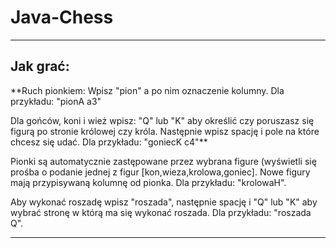 # Java-Chess

---------------------------------
Jak grać:
------------------------------------------------------------------
**Ruch pionkiem: Wpisz "pion" a po nim oznaczenie kolumny. Dla przykładu: "pionA a3"

Dla gońców, koni i wież wpisz: "Q" lub "K" aby określić czy poruszasz się figurą po stronie królowej czy króla.
Następnie wpisz spację i pole na które chcesz się udać. Dla przykładu: "goniecK c4"**

Pionki są automatycznie zastępowane przez wybrana figure (wyświetli się prośba o podanie jednej z figur [kon,wieza,krolowa,goniec].
Nowe figury mają przypisywaną kolumnę od pionka. Dla przykładu: "krolowaH".

Aby wykonać roszadę wpisz "roszada", następnie spację i "Q" lub "K" aby wybrać stronę w którą ma się wykonać roszada. Dla przykładu: "roszada Q".

------------------------------------------------------------------

